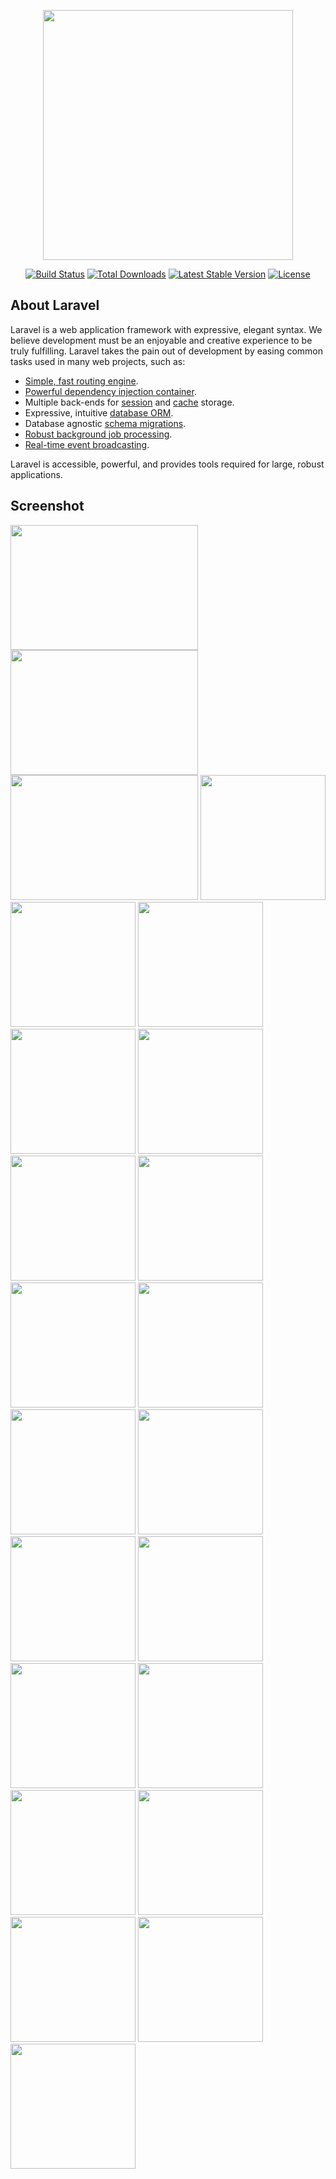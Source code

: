 <p align="center"><a href="https://laravel.com" target="_blank"><img src="https://raw.githubusercontent.com/laravel/art/master/logo-lockup/5%20SVG/2%20CMYK/1%20Full%20Color/laravel-logolockup-cmyk-red.svg" width="400"></a></p>

<p align="center">
<a href="https://travis-ci.org/laravel/framework"><img src="https://travis-ci.org/laravel/framework.svg" alt="Build Status"></a>
<a href="https://packagist.org/packages/laravel/framework"><img src="https://img.shields.io/packagist/dt/laravel/framework" alt="Total Downloads"></a>
<a href="https://packagist.org/packages/laravel/framework"><img src="https://img.shields.io/packagist/v/laravel/framework" alt="Latest Stable Version"></a>
<a href="https://packagist.org/packages/laravel/framework"><img src="https://img.shields.io/packagist/l/laravel/framework" alt="License"></a>
</p>

## About Laravel

Laravel is a web application framework with expressive, elegant syntax. We believe development must be an enjoyable and creative experience to be truly fulfilling. Laravel takes the pain out of development by easing common tasks used in many web projects, such as:

- [Simple, fast routing engine](https://laravel.com/docs/routing).
- [Powerful dependency injection container](https://laravel.com/docs/container).
- Multiple back-ends for [session](https://laravel.com/docs/session) and [cache](https://laravel.com/docs/cache) storage.
- Expressive, intuitive [database ORM](https://laravel.com/docs/eloquent).
- Database agnostic [schema migrations](https://laravel.com/docs/migrations).
- [Robust background job processing](https://laravel.com/docs/queues).
- [Real-time event broadcasting](https://laravel.com/docs/broadcasting).

Laravel is accessible, powerful, and provides tools required for large, robust applications.

## Screenshot

<img src="https://github.com/ellysaauliyani/website-sistem-kepegawaian/assets/172400513/228950d4-06af-4d43-926a-812720a76f48" width="300" height="200">
<img src="https://github.com/ellysaauliyani/website-sistem-kepegawaian/assets/172400513/0ab9c425-68a0-4935-8daa-760be54e5628" width="300" height="200">
<img src="https://github.com/ellysaauliyani/website-sistem-kepegawaian/assets/172400513/557203a5-c959-4928-9592-c737a61558df" width="300" height="200">
<img src="https://github.com/ellysaauliyani/website-sistem-kepegawaian/assets/172400513/a4f400ef-361d-4bc7-94cb-06b1a91d528b" widht="300" height="200">
<img src="https://github.com/ellysaauliyani/website-sistem-kepegawaian/assets/172400513/276fbf25-1484-4c30-b781-7397589ae586" widht="300" height="200">
<img src="https://github.com/ellysaauliyani/website-sistem-kepegawaian/assets/172400513/cd885a5a-c491-447d-966e-cd04753a34aa" widht="300" height="200">
<img src="https://github.com/ellysaauliyani/website-sistem-kepegawaian/assets/172400513/46ad6e01-41d0-4a17-9b6e-68fe095d2196" widht="300" height="200">
<img src="https://github.com/ellysaauliyani/website-sistem-kepegawaian/assets/172400513/de05e8ab-1cb2-464e-b3e7-ae5491c915fc" widht="300" height="200">
<img src="https://github.com/ellysaauliyani/website-sistem-kepegawaian/assets/172400513/af0ade9b-81ba-483d-a29e-25fd38249e89" widht="300" height="200">
<img src="https://github.com/ellysaauliyani/website-sistem-kepegawaian/assets/172400513/ea357fd2-2c66-455f-bf36-1b531fddcc3d" widht="300" height="200">
<img src="https://github.com/ellysaauliyani/website-sistem-kepegawaian/assets/172400513/57a3c94f-b98f-41fb-930e-ccac1cc1d21d" widht="300" height="200">
<img src="https://github.com/ellysaauliyani/website-sistem-kepegawaian/assets/172400513/1e06afcb-f724-4eb8-b903-8e85dca576f0" widht="300" height="200">
<img src="https://github.com/ellysaauliyani/website-sistem-kepegawaian/assets/172400513/d0853456-a2f8-4e6f-9359-9222f6469c6e" widht="300" height="200">
<img src="https://github.com/ellysaauliyani/website-sistem-kepegawaian/assets/172400513/3799de6a-7c91-46f7-b3a3-7de21ad22190" widht="300" height="200">
<img src="https://github.com/ellysaauliyani/website-sistem-kepegawaian/assets/172400513/7b8f2a27-ed61-467f-98aa-8640ab2595f3" widht="300" height="200">
<img src="https://github.com/ellysaauliyani/website-sistem-kepegawaian/assets/172400513/ea2e7362-2923-47b6-9c86-92ef24824944" widht="300" height="200">
<img src="https://github.com/ellysaauliyani/website-sistem-kepegawaian/assets/172400513/1b2c8862-c010-4969-899b-ad82a1483687" widht="300" height="200">
<img src="https://github.com/ellysaauliyani/website-sistem-kepegawaian/assets/172400513/265eb3cc-35f0-4cf8-a0c4-6896ee61eb66" widht="300" height="200">
<img src="https://github.com/ellysaauliyani/website-sistem-kepegawaian/assets/172400513/bb6591cc-e370-4a1f-a783-2db320db7a95" widht="300" height="200">
<img src="https://github.com/ellysaauliyani/website-sistem-kepegawaian/assets/172400513/b9fb51b8-4d47-48f2-ad07-096300adbd31" widht="300" height="200">
<img src="https://github.com/ellysaauliyani/website-sistem-kepegawaian/assets/172400513/b259b9d9-74d1-4248-865b-d57717ce5108" widht="300" height="200">
<img src="https://github.com/ellysaauliyani/website-sistem-kepegawaian/assets/172400513/fb94b082-3896-4301-b5de-7f0ca0b06762" widht="300" height="200">
<img src="https://github.com/ellysaauliyani/website-sistem-kepegawaian/assets/172400513/6ace1cf9-df1a-4b32-a418-1bba2bfed468" widht="300" height="200">
